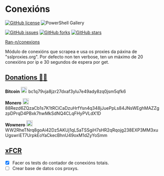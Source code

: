 # Conexións
[![GitHub license](https://img.shields.io/github/license/Ran-n/scripts)](https://github.com/Ran-n/scripts/blob/master/LICENSE)
![PowerShell Gallery](https://img.shields.io/badge/plataforma-LiGNUx%20%7C%20Windows10-lightgrey)

[![GitHub issues](https://img.shields.io/github/issues/Ran-n/conexions)](https://github.com/Ran-n/conexions/issues)
[![GitHub forks](https://img.shields.io/github/forks/Ran-n/conexions)](https://github.com/Ran-n/conexions/network)
[![GitHub stars](https://img.shields.io/github/stars/Ran-n/conexions)](https://github.com/Ran-n/conexions/stargazers)

[Ran-n/conexions](https://github.com/Ran-n/conexions)

Módulo de conexións que scrapea e usa os proxies da páxina de "sslproxies.org".
Por defecto non ten verbose, ten un máximo de 20 conexións por ip e 30 segundos de espera por get.


## [Donations 🙇🙇](https://github.com/Ran-n/doc/blob/main/doaz%C3%B3ns.md)

**Bitcoin** <img src="https://raw.githubusercontent.com/Ran-n/svgs/main/divisas/bitcoin/bitcoin_0.svg" width="20" alt="bitcoin logo" title="Bitcoin">
bc1q79vja8jzr27dxaf3ylu7e49ady8zq0jsm5qfk6

**Monero** <img src="https://raw.githubusercontent.com/Ran-n/svgs/main/divisas/monero/monero_0.svg" width="20" alt="monero logo" title="Monero">
88Rezd6ZQzaCb1s7K1tRCiCaDzuHrfYsn4q348jJuePpLs84JNsWEghMAZZgzpDPrqD4PBxk7hwMkSdNQ4CLqFHyPVLdX1D

**Wownero** <img src="https://raw.githubusercontent.com/Ran-n/svgs/main/divisas/wownero/wownero_0.svg" width="20" alt="wownero logo" title="Wownero">
WW2RheTNrq8goAi42Dz5AKUj1qLSaTSSgiH7sHR2qRqojg238EXP3MM3xuUgswriET7UrpkEoYaCkecBhnU49oxM1dZyYoSmm

## [xFCR](./doc/xFCR/indice.md)

- [X] Facer os tests do contador de conexións totais.
- [ ] Crear base de datos cos proxys.
